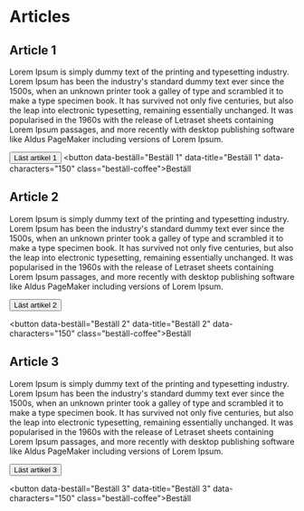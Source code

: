 # Articles

## Article 1

Lorem Ipsum is simply dummy text of the printing and typesetting industry. Lorem Ipsum has been the industry's standard dummy text ever since the 1500s, when an unknown printer took a galley of type and scrambled it to make a type specimen book. It has survived not only five centuries, but also the leap into electronic typesetting, remaining essentially unchanged. It was popularised in the 1960s with the release of Letraset sheets containing Lorem Ipsum passages, and more recently with desktop publishing software like Aldus PageMaker including versions of Lorem Ipsum.


<button data-author="Author 1" data-title="Article 1" data-characters="50" class="read-article">Läst artikel 1</button>
<button data-beställ="Beställ 1" data-title="Beställ 1" data-characters="150" class="beställ-coffee">Beställ</button>
## Article 2

Lorem Ipsum is simply dummy text of the printing and typesetting industry. Lorem Ipsum has been the industry's standard dummy text ever since the 1500s, when an unknown printer took a galley of type and scrambled it to make a type specimen book. It has survived not only five centuries, but also the leap into electronic typesetting, remaining essentially unchanged. It was popularised in the 1960s with the release of Letraset sheets containing Lorem Ipsum passages, and more recently with desktop publishing software like Aldus PageMaker including versions of Lorem Ipsum.

<button data-author="Author 2" data-title="Article 2" data-characters="150" class="read-article">Läst artikel 2</button>

<button data-beställ="Beställ 2" data-title="Beställ 2" data-characters="150" class="beställ-coffee">Beställ</button>

## Article 3

Lorem Ipsum is simply dummy text of the printing and typesetting industry. Lorem Ipsum has been the industry's standard dummy text ever since the 1500s, when an unknown printer took a galley of type and scrambled it to make a type specimen book. It has survived not only five centuries, but also the leap into electronic typesetting, remaining essentially unchanged. It was popularised in the 1960s with the release of Letraset sheets containing Lorem Ipsum passages, and more recently with desktop publishing software like Aldus PageMaker including versions of Lorem Ipsum.

<button data-author="Author 3" data-title="Article 3" data-characters="250" class="read-article">Läst artikel 3</button>

<button data-beställ="Beställ 3" data-title="Beställ 3" data-characters="150" class="beställ-coffee">Beställ</button>

